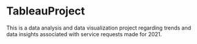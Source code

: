# TableauProject

This is a data analysis and data visualization project regarding trends and data insights associated with service requests made for 2021. 
